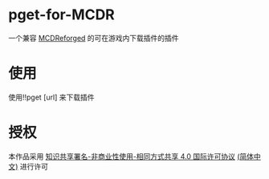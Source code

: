 # pget-for-MCDR
一个兼容 [MCDReforged](https://github.com/Fallen-Breath/MCDReforged) 的可在游戏内下载插件的插件

# 使用
使用!!pget [url] 来下载插件

# 授权
本作品采用 [知识共享署名-非商业性使用-相同方式共享 4.0 国际许可协议](https://creativecommons.org/licenses/by-nc-sa/4.0/) [(简体中文)](https://creativecommons.org/licenses/by-nc-sa/4.0/deed.zh) 进行许可